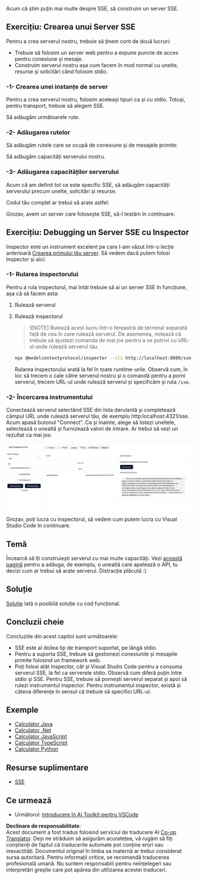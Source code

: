 <!--
CO_OP_TRANSLATOR_METADATA:
{
  "original_hash": "0a8086dc4bf89448f83e7936db972c42",
  "translation_date": "2025-05-17T11:43:27+00:00",
  "source_file": "03-GettingStarted/05-sse-server/README.md",
  "language_code": "ro"
}
-->
Acum că știm puțin mai multe despre SSE, să construim un server SSE.

## Exercițiu: Crearea unui Server SSE

Pentru a crea serverul nostru, trebuie să ținem cont de două lucruri:

- Trebuie să folosim un server web pentru a expune puncte de acces pentru conexiune și mesaje.
- Construim serverul nostru așa cum facem în mod normal cu unelte, resurse și solicitări când folosim stdio.

### -1- Crearea unei instanțe de server

Pentru a crea serverul nostru, folosim aceleași tipuri ca și cu stdio. Totuși, pentru transport, trebuie să alegem SSE.

Să adăugăm următoarele rute.

### -2- Adăugarea rutelor

Să adăugăm rutele care se ocupă de conexiune și de mesajele primite:

Să adăugăm capacități serverului nostru.

### -3- Adăugarea capacităților serverului

Acum că am definit tot ce este specific SSE, să adăugăm capacități serverului precum unelte, solicitări și resurse.

Codul tău complet ar trebui să arate astfel:

Grozav, avem un server care folosește SSE, să-l testăm în continuare.

## Exercițiu: Debugging un Server SSE cu Inspector

Inspector este un instrument excelent pe care l-am văzut într-o lecție anterioară [Crearea primului tău server](/03-GettingStarted/01-first-server/README.md). Să vedem dacă putem folosi Inspector și aici:

### -1- Rularea inspectorului

Pentru a rula inspectorul, mai întâi trebuie să ai un server SSE în funcțiune, așa că să facem asta:

1. Rulează serverul

1. Rulează inspectorul

    > ![NOTE]
    > Rulează acest lucru într-o fereastră de terminal separată față de cea în care rulează serverul. De asemenea, notează că trebuie să ajustezi comanda de mai jos pentru a se potrivi cu URL-ul unde rulează serverul tău.

    ```sh
    npx @modelcontextprotocol/inspector --cli http://localhost:8000/sse --method tools/list
    ```

    Rularea inspectorului arată la fel în toate runtime-urile. Observă cum, în loc să trecem o cale către serverul nostru și o comandă pentru a porni serverul, trecem URL-ul unde rulează serverul și specificăm și ruta `/sse`.

### -2- Încercarea instrumentului

Conectează serverul selectând SSE din lista derulantă și completează câmpul URL unde rulează serverul tău, de exemplu http:localhost:4321/sse. Acum apasă butonul "Connect". Ca și înainte, alege să listezi uneltele, selectează o unealtă și furnizează valori de intrare. Ar trebui să vezi un rezultat ca mai jos:

![Server SSE rulând în inspector](../../../../translated_images/sse-inspector.12861eb95abecbfc82610f480b55901524fed1a6aca025bb948e09e882c48428.ro.png)

Grozav, poți lucra cu inspectorul, să vedem cum putem lucra cu Visual Studio Code în continuare.

## Temă

Încearcă să îți construiești serverul cu mai multe capacități. Vezi [această pagină](https://api.chucknorris.io/) pentru a adăuga, de exemplu, o unealtă care apelează o API, tu decizi cum ar trebui să arate serverul. Distracție plăcută :)

## Soluție

[Soluție](./solution/README.md) Iată o posibilă soluție cu cod funcțional.

## Concluzii cheie

Concluziile din acest capitol sunt următoarele:

- SSE este al doilea tip de transport suportat, pe lângă stdio.
- Pentru a suporta SSE, trebuie să gestionezi conexiunile și mesajele primite folosind un framework web.
- Poți folosi atât Inspector, cât și Visual Studio Code pentru a consuma serverul SSE, la fel ca serverele stdio. Observă cum diferă puțin între stdio și SSE. Pentru SSE, trebuie să pornești serverul separat și apoi să rulezi instrumentul inspector. Pentru instrumentul inspector, există și câteva diferențe în sensul că trebuie să specifici URL-ul.

## Exemple

- [Calculator Java](../samples/java/calculator/README.md)
- [Calculator .Net](../../../../03-GettingStarted/samples/csharp)
- [Calculator JavaScript](../samples/javascript/README.md)
- [Calculator TypeScript](../samples/typescript/README.md)
- [Calculator Python](../../../../03-GettingStarted/samples/python)

## Resurse suplimentare

- [SSE](https://developer.mozilla.org/en-US/docs/Web/API/Server-sent_events)

## Ce urmează

- Următorul: [Introducere în AI Toolkit pentru VSCode](/03-GettingStarted/06-aitk/README.md)

**Declinare de responsabilitate**:  
Acest document a fost tradus folosind serviciul de traducere AI [Co-op Translator](https://github.com/Azure/co-op-translator). Deși ne străduim să asigurăm acuratețea, vă rugăm să fiți conștienți de faptul că traducerile automate pot conține erori sau inexactități. Documentul original în limba sa maternă ar trebui considerat sursa autoritară. Pentru informații critice, se recomandă traducerea profesională umană. Nu suntem responsabili pentru neînțelegeri sau interpretări greșite care pot apărea din utilizarea acestei traduceri.